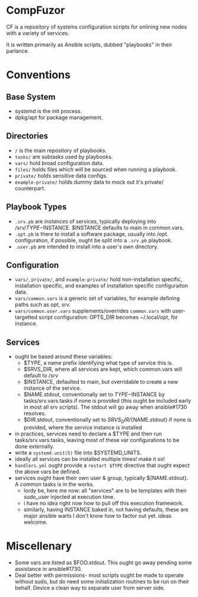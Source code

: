# CompFuzor #

CF is a repository of systems configuration scripts for onlining new nodes with a variety of services.

It is written primarily as Ansible scripts, dubbed "playbooks" in their parlance.

# Conventions #

## Base System ##
+ systemd is the init process.
+ dpkg/apt for package management.

## Directories ##
+ `/` is the main repository of playbooks.
+ `tasks/` are subtasks used by playbooks.
+ `vars/` hold broad configuration data.
+ `files/` holds files which will be sourced when running a playbook.
+ `private/` holds sensitive data configs.
+ `example-private/` holds dummy data to mock out it's private/ counterpart.

## Playbook Types ##
+ `.srv.pb` are _instances_ of services, typically deploying into /srv/$TYPE-$INSTANCE. $INSTANCE defaults to main in common.vars.
+ `.opt.pb` is there to install a software package, usually into /opt. configuration, if possible, ought be split into a `.srv.pb` playbook.
+ `.user.pb` are intended to install into a user's own directory.

## Configuration ##
+ `vars/`, `private/`, and `example-private/` hold non-installation specific, installation specific, and examples of installation specific configuraiton data.
+ `vars/common.vars` is a generic set of variables, for example defining paths such as opt, srv.
+ `vars/common.user.vars` supplements/overrides `common.vars` with user-targetted script configuration: OPTS_DIR becomes ~/.local/opt, for instance.

## Services ##
+ ought be based around these variables:
    + $TYPE, a name prefix identifying what type of service this is.
    + $SRVS_DIR, where all services are kept, which common.vars will default to /srv
    + $INSTANCE, defaulted to main, but overridable to create a new instance of the service.
    + $NAME.stdout, conventionally set to $TYPE-$INSTANCE by tasks/srv.vars.tasks if none is provided (this ought be included early in most all srv scripts). The stdout will go away when ansible#1730 resolves.
    + $DIR.stdout, conventionally set to $SRVS_DIR/${NAME.stdout} if none is provided, where the service instance is installed
+ in practices, services need to declare a $TYPE and then run tasks/srv.vars.tasks, leaving most of these var configurations to be done externally.
+ write a `systemd.unit(5)` file into $SYSTEMD_UNITS.
+ ideally all services can be installed multiple times! make it so!
+ `handlers.yml` ought provide a `restart $TYPE` directive that ought expect the above vars be defined.
+ services ought have their own user & group, typically ${NAME.stdout}. A common tasks is in the works.
    + lordy be, here me now: all "services" are to be templates with their sudo_user injected at execution time.
    + i have no idea right now how to pull off this execution framework.
    + similarly, having INSTANCE baked in, not having defaults, these are major ansible warts I don't know how to factor out yet. ideas welcome.

# Miscellenary #
+ Some vars are listed as $FOO.stdout. This ought go away pending some assistance in ansible#1730.
+ Deal better with permissions- most scripts ought be made to operate without sudo, but do need some initialization routines to be run on their behalf. Device a clean way to separate user from server side.
